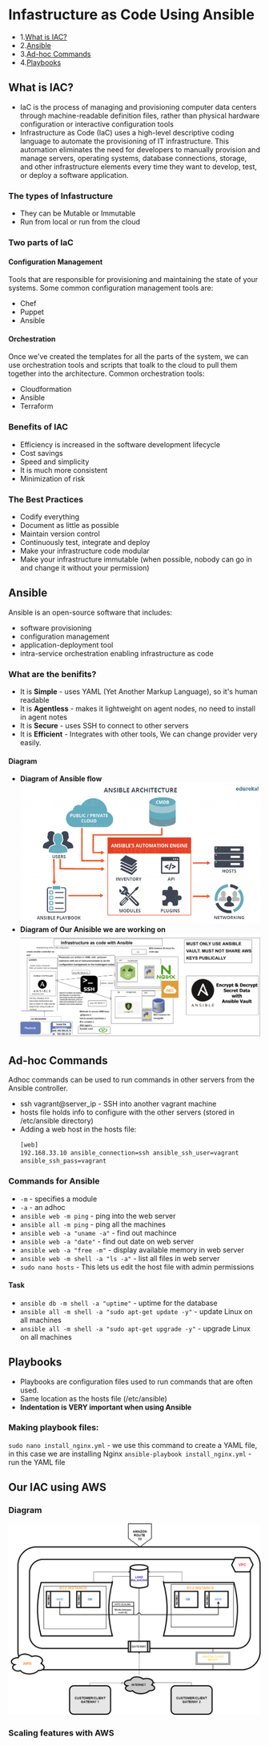 # Infastructure as Code Using Ansible
- 1.[What is IAC?](https://github.com/ArunPanesar42/IAC_with_Ansible/blob/main/README.md#what-is-iac)
- 2.[Ansible](https://github.com/ArunPanesar42/IAC_with_Ansible/blob/main/README.md#ansible)
- 3.[Ad-hoc Commands](https://github.com/ArunPanesar42/IAC_with_Ansible/blob/main/README.md#ad-hoc-commands)
- 4.[Playbooks](https://github.com/ArunPanesar42/IAC_with_Ansible/blob/main/README.md#playbooks)

## What is IAC?
- IaC is the process of managing and provisioning computer data centers through machine-readable definition files, rather than physical hardware configuration or interactive configuration tools
- Infrastructure as Code (IaC) uses a high-level descriptive coding language to automate the provisioning of IT infrastructure. This automation eliminates the need for developers to manually provision and manage servers, operating systems, database connections, storage, and other infrastructure elements every time they want to develop, test, or deploy a software application.

### The types of Infastructure
- They can be Mutable or Immutable
- Run from local or run from the cloud

### Two parts of IaC
#### Configuration Management
Tools that are responsible for provisioning and maintaining the state of your systems. Some common configuration management tools are:
- Chef
- Puppet
- Ansible

#### Orchestration
Once we've created the templates for all the parts of the system, we can use orchestration tools and scripts that toalk to the cloud to pull them together into the architecture. Common orchestration tools:
- Cloudformation
- Ansible
- Terraform

### Benefits of IAC
- Efficiency is increased in the software development lifecycle
- Cost savings
- Speed and simplicity
- It is much more consistent
- Minimization of risk

### The Best Practices
- Codify everything
- Document as little as possible
- Maintain version control
- Continuously test, integrate and deploy
- Make your infrastructure code modular
- Make your infrastructure immutable (when possible, nobody can go in and change it without your permission)

## Ansible 
Ansible is an open-source software that includes:
- software provisioning
- configuration management
- application-deployment tool
- intra-service orchestration enabling infrastructure as code

### What are the benifits?
- It is **Simple** - uses YAML (Yet Another Markup Language), so it's human readable
- It is **Agentless** - makes it lightweight on agent nodes, no need to install in agent notes
- It is **Secure** - uses SSH to connect to other servers
- It is **Efficient** - Integrates with other tools, We can change provider very easily.

#### Diagram 
- **Diagram of Ansible flow**
![ansible_diagram](https://github.com/ArunPanesar42/IAC_with_Ansible/blob/main/Images/Ansible_diagram.png?raw=true)
- **Diagram of Our Anisible we are working on**
![ansible_flow](https://github.com/ArunPanesar42/IAC_with_Ansible/blob/main/Images/Ansible_flow.png?raw=true)

## Ad-hoc Commands
Adhoc commands can be used to run commands in other servers from the Ansible controller.

- ssh vagrant@server_ip - SSH into another vagrant machine
- hosts file holds info to configure with the other servers (stored in /etc/ansible directory)
- Adding a web host in the hosts file:
  ```
  [web]
  192.168.33.10 ansible_connection=ssh ansible_ssh_user=vagrant ansible_ssh_pass=vagrant
  ```
  
### Commands for Ansible
- `-m` - specifies a module
- `-a` - an adhoc
- ``ansible web -m ping`` - ping into the web server
- ``ansible all -m ping`` - ping all the machines
- ``ansible web -a "uname -a"`` - find out machince 
- ``ansible web -a "date"`` - find out date on web server 
- ``ansible web -a "free -m"`` - display available memory in web server
- ``ansible web -m shell -a "ls -a"`` - list all files in web server 
- ``sudo nano hosts`` - This lets us edit the host file with admin permissions 

#### Task
- ``ansible db -m shell -a "uptime"`` - uptime for the database
- ``ansible all -m shell -a "sudo apt-get update -y"`` - update Linux on all machines
- ``ansible all -m shell -a "sudo apt-get upgrade -y"`` - upgrade Linux on all machines

## Playbooks
- Playbooks are configuration files used to run commands that are often used.
- Same location as the hosts file (/etc/ansible)
- **Indentation is VERY important when using Ansible**

### Making playbook files:
``sudo nano install_nginx.yml`` - we use this command to create a YAML file, in this case we are installing Nginx
``ansible-playbook install_nginx.yml`` - run the YAML file

## Our IAC using AWS
### Diagram 
![IAC_aws](https://github.com/ArunPanesar42/IAC_with_Ansible/blob/main/Images/Diagram%206may.png?raw=true)
### Scaling features with AWS

